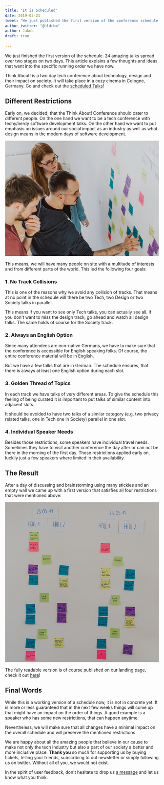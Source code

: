 ```yaml
---
title: "It is Scheduled"
date: 2019-03-21
tweet: "We just published the first version of the conference schedule for #thinkabout19"
author_twitter: "@hldrbm"
author: Jakob
draft: true

---
```


We just finished the first version of the schedule. 24 amazing talks spread
over two stages on two days. This article explains a few thoughts and ideas
that went into the specific running order we have now.

Think About! is a two day tech conference about technology, design and their
impact on society. It will take place in a cozy cinema in Cologne, Germany. Go
and check out the [scheduled Talks](/en/#schedule)!

## Different Restrictions

Early on, we decided, that the Think About! Conference should cater to
different people. On the one hand we want to be a tech conference with
techy/nerdy software development talks. On the other hand we want to put
emphasis on issues around our social impact as an industry as well as what
design means in the modern days of software development.

![The Think About! Team moving stickies on a wall!](/assets/images/blog/schedule/discussion.jpg)

This means, we will have many people on site with a multitude of interests and
from different parts of the world. This led the following four goals:

### 1. No Track Collisions

This is one of the reasons why we avoid any collision of tracks. That means at
no point in the schedule will there be two Tech, two Design or two Society
talks in parallel.

This means if you want to see only Tech talks, you can actually see all. If you
don't want to miss the design track, go ahead and watch all design talks. The
same holds of course for the Society track.

### 2. Always an English Option

Since many attendees are non-native Germans, we have to make sure that the
conference is accessible for English speaking folks. Of course, the entire
conference material will be in English.

But we have a few talks that are in German. The schedule ensures, that there is
always at least one English option during each slot.

### 3. Golden Thread of Topics

In each track we have talks of very different areas. To give the schedule this
feeling of being curated it is important to put talks of similar content into
adjacent slots.

It should be avoided to have two talks of a similar category (e.g. two privacy
related talks, one in Tech one in Society) parallel in one slot.

### 4. Individual Speaker Needs

Besides those restrictions, some speakers have individual travel needs.
Sometimes they have to visit another conference the day after or can not be
there in the morning of the first day. Those restrictions applied early on,
luckily just a few speakers where limited in their availability.

## The Result

After a day of discussing and brainstorming using many stickies and an empty
wall we came up with a first version that satisfies all four restrictions that
were mentioned above:

![First version of the schedule on stickies](/assets/images/blog/schedule/schedule.jpg)

The fully readable version is of course published on our landing page, check it
out [here](/en/#schedule)!

## Final Words

While this is a working version of a schedule now, it is not in concrete yet.
It is more or less guaranteed that in the next few weeks things will come up
that might have an impact on the order of things. A good example is a speaker
who has some new restrictions, that can happen anytime.

Nevertheless, we will make sure that all changes have a minimal impact on the
overall schedule and will preserve the mentioned restrictions.

We are happy about all the amazing people that believe in our cause to make not
only the tech industry but also a part of our society a better and more
inclusive place. **Thank you** so much for supporting us by buying tickets, telling
your friends, subscribing to out newsletter or simply following us on twitter.
Without all of you, we would not exist.

In the spirit of user feedback, don't hesitate to drop us [a
message](mailto:kontakt@think-about.io) and let us know what you think.
